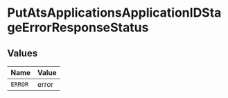 # PutAtsApplicationsApplicationIDStageErrorResponseStatus


## Values

| Name    | Value   |
| ------- | ------- |
| `ERROR` | error   |